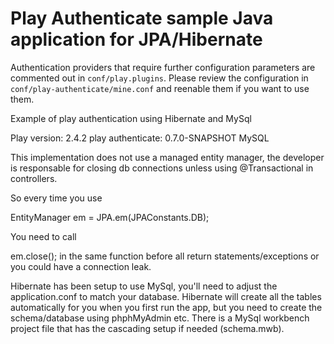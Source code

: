 # Play Authenticate sample Java application for JPA/Hibernate

Authentication providers that require further configuration parameters
are commented out in `conf/play.plugins`. Please review the configuration
in `conf/play-authenticate/mine.conf` and reenable them if you want to
use them.

Example of play authentication using Hibernate and MySql

Play version: 2.4.2
play authenticate: 0.7.0-SNAPSHOT
MySQL

This implementation does not use a managed entity manager, the developer is responsable
for closing db connections unless using @Transactional in controllers.

So every time you use 

EntityManager em = JPA.em(JPAConstants.DB);

You need to call

em.close(); in the same function before all return statements/exceptions or you could have a connection leak.

Hibernate has been setup to use MySql, you'll need to adjust the application.conf to match your database. Hibernate will create all 
the tables automatically for you when you first run the app, but you need to create the schema/database using phphMyAdmin etc.
There is a MySql workbench project file that has the cascading setup if needed (schema.mwb).